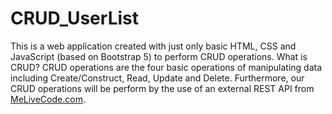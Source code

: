 # CRUD_UserList

This is a web application created with just only basic HTML, CSS and JavaScript (based on Bootstrap 5) to perform CRUD operations. 
What is CRUD? CRUD operations are the four basic operations of manipulating data including Create/Construct, Read, Update and Delete. 
Furthermore, our CRUD operations will be perform by the use of an external REST API from [MeLiveCode.com](https://melivecode.com/).

